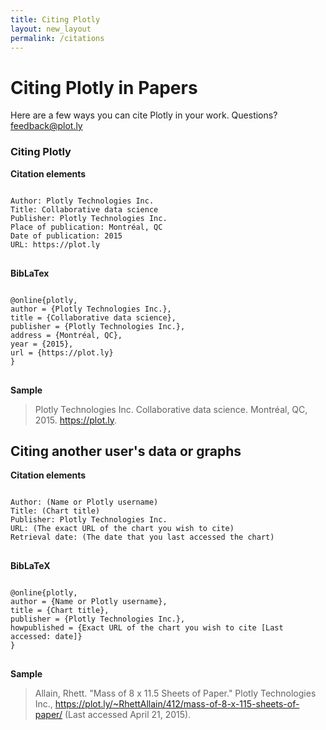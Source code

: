 ```yaml
---
title: Citing Plotly
layout: new_layout
permalink: /citations
---
```



# Citing Plotly in Papers

Here are a few ways you can cite Plotly in your work. Questions? <feedback@plot.ly>

### Citing Plotly

**Citation elements**

<pre><code style="width: 300px;">
Author: Plotly Technologies Inc.  
Title: Collaborative data science  
Publisher: Plotly Technologies Inc.  
Place of publication: Montréal, QC  
Date of publication: 2015  
URL: https://plot.ly  
</code>
</pre>

**BibLaTex**

<pre><code style="width: 300px;">
@online{plotly,
author = {Plotly Technologies Inc.},
title = {Collaborative data science},
publisher = {Plotly Technologies Inc.},
address = {Montréal, QC},
year = {2015},
url = {https://plot.ly}
}
</code>
</pre>

**Sample**

> Plotly Technologies Inc. Collaborative data science. Montréal, QC, 2015. https://plot.ly.

## Citing another user's data or graphs

**Citation elements**

<pre><code style="width: 450px;">
Author: (Name or Plotly username)
Title: (Chart title)
Publisher: Plotly Technologies Inc.
URL: (The exact URL of the chart you wish to cite)
Retrieval date: (The date that you last accessed the chart)
</code>
</pre>

**BibLaTeX**

<pre><code style="width: 600px;">
@online{plotly,
author = {Name or Plotly username},
title = {Chart title},
publisher = {Plotly Technologies Inc.},
howpublished = {Exact URL of the chart you wish to cite [Last accessed: date]}
}
</code>
</pre>

**Sample**

> Allain, Rhett. "Mass of 8 x 11.5 Sheets of Paper." Plotly Technologies Inc., https://plot.ly/~RhettAllain/412/mass-of-8-x-115-sheets-of-paper/ (Last accessed April 21, 2015).

